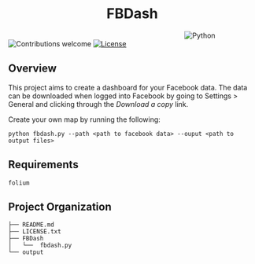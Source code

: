 <h1 align="center">
  FBDash
</h1>

&nbsp;&nbsp;&nbsp;&nbsp;&nbsp;&nbsp;&nbsp;&nbsp;&nbsp;&nbsp;&nbsp;&nbsp;&nbsp;&nbsp;&nbsp;&nbsp;&nbsp;&nbsp;&nbsp;&nbsp;&nbsp;&nbsp;&nbsp;&nbsp;&nbsp;&nbsp;&nbsp;&nbsp;&nbsp;&nbsp;&nbsp;&nbsp;&nbsp;&nbsp;&nbsp;&nbsp;&nbsp;&nbsp;&nbsp;&nbsp;&nbsp;&nbsp;&nbsp;&nbsp;&nbsp;&nbsp;&nbsp;&nbsp;&nbsp;&nbsp;&nbsp;&nbsp;&nbsp;&nbsp;&nbsp;&nbsp;&nbsp;&nbsp;&nbsp;&nbsp;&nbsp;&nbsp;&nbsp;&nbsp;&nbsp;&nbsp;&nbsp;&nbsp;&nbsp;&nbsp;&nbsp;&nbsp;&nbsp;&nbsp;&nbsp;&nbsp;&nbsp;&nbsp;&nbsp;&nbsp;&nbsp;&nbsp;&nbsp;&nbsp;&nbsp;&nbsp;&nbsp;&nbsp;&nbsp;&nbsp;
![Python](https://img.shields.io/badge/python-v2.7-blue.svg)
![Contributions welcome](https://img.shields.io/badge/contributions-welcome-orange.svg)
[![License](https://img.shields.io/badge/license-MIT-blue.svg)](https://opensource.org/licenses/MIT)

## Overview
This project aims to create a dashboard for your Facebook data. The data can be downloaded when logged into Facebook by going to Settings > General and clicking through the _Download a copy_ link.

Create your own map by running the following:
```
python fbdash.py --path <path to facebook data> --ouput <path to output files>
```

## Requirements
```
folium
```

## Project Organization
```
├── README.md
├── LICENSE.txt
├── FBDash
│   └──  fbdash.py
└── output
```


